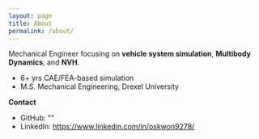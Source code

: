 ```yaml
---
layout: page
title: About
permalink: /about/
---
```


Mechanical Engineer focusing on **vehicle system simulation**, **Multibody Dynamics**, and **NVH**.

- 6+ yrs CAE/FEA-based simulation
- M.S. Mechanical Engineering, Drexel University

**Contact**  
- GitHub: ""  
- LinkedIn: https://www.linkedin.com/in/oskwon9278/